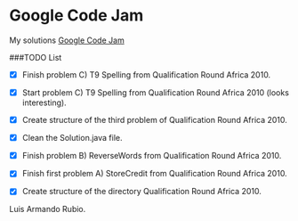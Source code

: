 # Google Code Jam
My solutions [Google Code Jam](https://code.google.com/codejam)

###TODO List

- [x] Finish problem C) T9 Spelling from Qualification Round Africa 2010.
- [x] Start problem C) T9 Spelling from Qualification Round Africa 2010 (looks interesting).
- [x] Create structure of the third problem of Qualification Round Africa 2010.
- [x] Clean the Solution.java file.
- [x] Finish problem B) ReverseWords from Qualification Round Africa 2010.
- [x] Finish first problem A) StoreCredit from Qualification Round Africa 2010.
- [x] Create structure of the directory Qualification Round Africa 2010.



Luis Armando Rubio.
